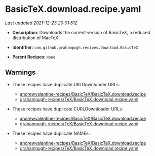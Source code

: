 # BasicTeX.download.recipe.yaml

_Last updated 2021-12-23 20:01:51Z_

- **Description**: Downloads the current version of BasicTeX, a reduced distribution of MacTeX.

- **Identifier**: `com.github.grahampugh.recipes.download.BasicTeX`

- **Parent Recipes**: `None`


## Warnings

- These recipes have duplicate URLDownloader URLs:
    - [andrewvalentine-recipes/BasicTeX/BasicTeX.download.recipe](/autopkg-dupe-tracker/andrewvalentine-recipes/BasicTeX/BasicTeX.download.recipe)
    - [grahampugh-recipes/TeX/BasicTeX.download.recipe.yaml](/autopkg-dupe-tracker/grahampugh-recipes/TeX/BasicTeX.download.recipe.yaml)

- These recipes have duplicate CURLDownloader URLs:
    - [andrewvalentine-recipes/BasicTeX/BasicTeX.download.recipe](/autopkg-dupe-tracker/andrewvalentine-recipes/BasicTeX/BasicTeX.download.recipe)
    - [grahampugh-recipes/TeX/BasicTeX.download.recipe.yaml](/autopkg-dupe-tracker/grahampugh-recipes/TeX/BasicTeX.download.recipe.yaml)

- These recipes have duplicate NAMEs:
    - [andrewvalentine-recipes/BasicTeX/BasicTeX.download.recipe](/autopkg-dupe-tracker/andrewvalentine-recipes/BasicTeX/BasicTeX.download.recipe)
    - [grahampugh-recipes/TeX/BasicTeX.download.recipe.yaml](/autopkg-dupe-tracker/grahampugh-recipes/TeX/BasicTeX.download.recipe.yaml)